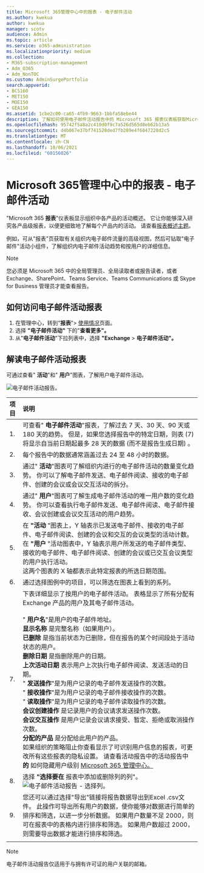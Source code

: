 ```yaml
---
title: Microsoft 365管理中心中的报表 - 电子邮件活动
ms.author: kwekua
author: kwekua
manager: scotv
audience: Admin
ms.topic: article
ms.service: o365-administration
ms.localizationpriority: medium
ms.collection:
- M365-subscription-management
- Adm_O365
- Adm_NonTOC
ms.custom: AdminSurgePortfolio
search.appverid:
- BCS160
- MET150
- MOE150
- GEA150
ms.assetid: 1cbe2c00-ca65-4fb9-9663-1bbfa58ebe44
description: 了解如何使用电子邮件活动报告中的 Microsoft 365 报表仪表板获取Microsoft 365 管理中心。
ms.openlocfilehash: 95742f5a8a2c410d0f9c7a526d565d8eb62b13a5
ms.sourcegitcommit: d4b867e37bf741528ded7fb289e4f6847228d2c5
ms.translationtype: MT
ms.contentlocale: zh-CN
ms.lasthandoff: 10/06/2021
ms.locfileid: "60156026"
---
```

# <a name="microsoft-365-reports-in-the-admin-center---email-activity"></a>Microsoft 365管理中心中的报表 - 电子邮件活动

"Microsoft 365 **报表**"仪表板显示组织中各产品的活动概述。 它让你能够深入研究各产品级报表，以便更细致地了解每个产品内的活动。 请查看[报表概述主题](activity-reports.md)。
  
例如，可从"报表"页获取有关组织内电子邮件流量的高级视图，然后可钻取"电子邮件"活动小组件，了解组织内电子邮件活动趋势和按用户的详细信息。
  
> [!NOTE]
> 您必须是 Microsoft 365 中的全局管理员、全局读取者或报告读者，或者 Exchange、SharePoint、Teams Service、Teams Communications 或 Skype for Business 管理员才能查看报告。 

## <a name="how-to-get-to-the-email-activity-report"></a>如何访问电子邮件活动报表

1. 在管理中心，转到“**报表**”\> <a href="https://go.microsoft.com/fwlink/p/?linkid=2074756" target="_blank">使用情况</a>页面。
2. 选择 **"电子邮件活动"** 下的"**查看更多"。** 
3. 从"**电子邮件活动**"下拉列表中，选择 **"Exchange** \> **电子邮件活动"。**
  
## <a name="interpret-the-email-activity-report"></a>解读电子邮件活动报表

可通过查看" **活动**"和" **用户**"图表，了解用户电子邮件活动。 
  
![电子邮件活动报告。](../../media/5eb1d9e9-8106-4843-acb7-c0238c0da816.png)
  
|项目|说明|
|:-----|:-----|
|1.  <br/> |可查看" **电子邮件活动**"报表，了解过去 7 天、30 天、90 天或 180 天的趋势。 但是，如果您选择报告中的特定日期，则表 (7) 将显示自当前日期起最多 28 天的数据 (而不是报告生成日期) 。  <br/> |
|2.  <br/> |每个报告中的数据通常涵盖过去 24 至 48 小时的数据。  <br/> |
|3.  <br/> |通过" **活动**"图表可了解组织内进行的电子邮件活动的数量变化趋势。 你可以了解电子邮件发送、电子邮件阅读、接收的电子邮件、创建的会议或会议交互活动的拆分。  <br/> |
|4.  <br/> |通过" **用户**"图表可了解生成电子邮件活动的唯一用户数的变化趋势。 你可以查看执行电子邮件发送、电子邮件阅读、电子邮件接收、会议创建或会议交互活动的用户趋势。  <br/> |
|5.  <br/> | 在 **"活动** "图表上，Y 轴表示已发送电子邮件、接收的电子邮件、电子邮件阅读、创建的会议和交互的会议类型的活动计数。  <br/>  在 **"用户** "活动图表中，Y 轴表示用户所发送的电子邮件类型、接收的电子邮件、电子邮件阅读、创建的会议或已交互会议类型的用户执行活动。  <br/>  这两个图表的 X 轴都表示此特定报表的所选日期范围。  <br/> |
|6.  <br/> |通过选择图例中的项目，可以筛选在图表上看到的系列。  <br/> |
|7.  <br/> | 下表详细显示了按用户的电子邮件活动。 表格显示了所有分配有 Exchange 产品的用户及其电子邮件活动。 <br/> <br/> " **用户名**"是用户的电子邮件地址。  <br/> **显示名称** 是完整名称（如果用户）。  <br/> **已删除** 是指当前状态为已删除，但在报告的某个时间段处于活动状态的用户。  <br/> **删除日期** 是指删除用户的日期。  <br/> **上次活动日期** 表示用户上次执行电子邮件阅读、发送活动的日期。  <br/> " **发送操作**"是为用户记录的电子邮件发送操作的次数。  <br/> " **接收操作**"是为用户记录的电子邮件接收操作的次数。  <br/> " **读取操作**"是为用户记录的电子邮件读取操作的次数。  <br/> **会议创建操作** 是记录用户的会议请求发送操作次数。  <br/> **会议交互操作** 是用户记录会议请求接受、暂定、拒绝或取消操作次数。  <br/> **分配的产品** 是分配给此用户的产品。  <br/>  如果组织的策略阻止你查看显示了可识别用户信息的报表，可更改所有这些报表的隐私设置。 请查看活动报告中的活动报告中 **的** 如何隐藏用户级别 [Microsoft 365 管理中心。](activity-reports.md)  <br/> |
|8.  <br/> |选择 **"选择要在** 报表中添加或删除列的列"。  <br/> ![电子邮件活动报告 - 选择列。](../../media/80ffa0ad-61c5-4a6f-8a1d-5f6730ff7da9.png)|
|9.  <br/> |您还可以通过选择"导出"链接将报告数据导出到Excel .csv文件。  此操作可导出所有用户的数据，使你能够对数据进行简单的排序和筛选，以进一步分析数据。 如果用户数量不足 2000，则可在报表中的表格内进行排序和筛选。 如果用户数超过 2000，则需要导出数据才能进行排序和筛选。  <br/> |
|||
   
> [!NOTE]
> 电子邮件活动报告仅适用于与拥有许可证的用户关联的邮箱。
